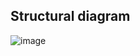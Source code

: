 ## Structural diagram

![image](https://user-images.githubusercontent.com/94236917/143389050-a890a92c-e5d9-49d0-957c-d4ead70f9845.png)

